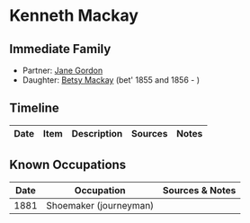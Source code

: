 ﻿---
layout: person
subject_key: i27357972
permalink: /people/i27357972
---

# Kenneth Mackay

## Immediate Family

* Partner: [Jane Gordon](./@19799810@-jane-gordon-b-d.md)
* Daughter: [Betsy Mackay](./@49855242@-betsy-mackay-b1855~1856-d.md) (bet' 1855 and 1856 - )

## Timeline

Date | Item | Description | Sources | Notes
---|---|---|---|---

## Known Occupations

Date | Occupation | Sources & Notes
---|---|---
1881 | Shoemaker (journeyman) | 

